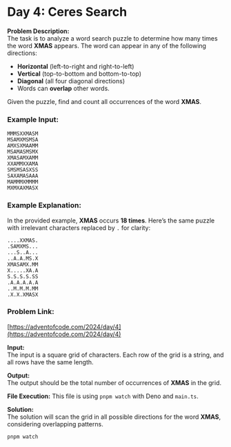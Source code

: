 # Day 4: Ceres Search

**Problem Description:**  
The task is to analyze a word search puzzle to determine how many times the word **XMAS** appears. The word can appear in any of the following directions:

- **Horizontal** (left-to-right and right-to-left)
- **Vertical** (top-to-bottom and bottom-to-top)
- **Diagonal** (all four diagonal directions)
- Words can **overlap** other words.

Given the puzzle, find and count all occurrences of the word **XMAS**.

### Example Input:

```
MMMSXXMASM
MSAMXMSMSA
AMXSXMAAMM
MSAMASMSMX
XMASAMXAMM
XXAMMXXAMA
SMSMSASXSS
SAXAMASAAA
MAMMMXMMMM
MXMXAXMASX
```

### Example Explanation:
In the provided example, **XMAS** occurs **18 times**. Here’s the same puzzle with irrelevant characters replaced by `.` for clarity:

```
....XXMAS.
.SAMXMS...
...S..A...
..A.A.MS.X
XMASAMX.MM
X.....XA.A
S.S.S.S.SS
.A.A.A.A.A
..M.M.M.MM
.X.X.XMASX
```

### Problem Link:
[https://adventofcode.com/2024/day/4](https://adventofcode.com/2024/day/4)

**Input:**  
The input is a square grid of characters. Each row of the grid is a string, and all rows have the same length.

**Output:**  
The output should be the total number of occurrences of **XMAS** in the grid.

**File Execution:** This file is using `pnpm watch` with Deno and `main.ts`.

**Solution:**  
The solution will scan the grid in all possible directions for the word **XMAS**, considering overlapping patterns.

```bash
pnpm watch
```

